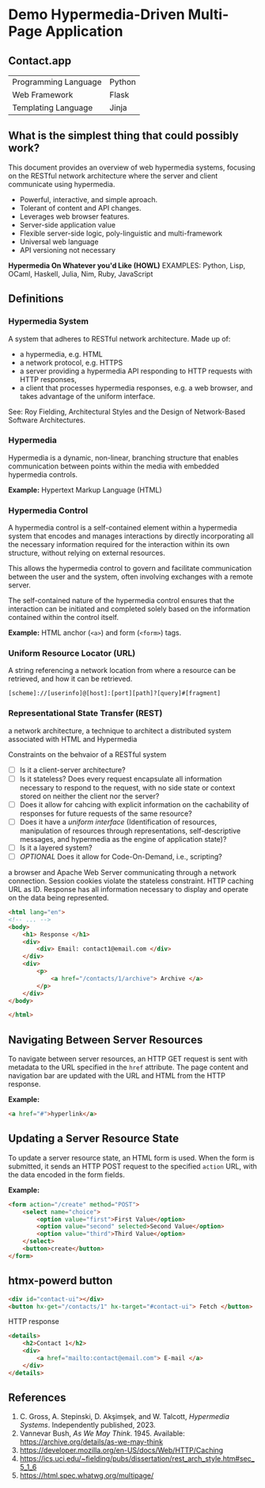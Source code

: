 # Demo Hypermedia-Driven Multi-Page Application

## Contact.app

|                    |        |
|--------------------|--------|
|Programming Language| Python |
|Web Framework       | Flask  |
|Templating Language | Jinja  |


## What is the simplest thing that could possibly work?

This document provides an overview of web hypermedia systems, focusing on the
RESTful network architecture where the server and client communicate using
hypermedia.

- Powerful, interactive, and simple aproach.
- Tolerant of content and API changes.
- Leverages web browser features.
- Server-side application value
- Flexible server-side logic, poly-linguistic and multi-framework
- Universal web language
- API versioning not necessary

**Hypermedia On Whatever you'd Like (HOWL)**
EXAMPLES: Python, Lisp, OCaml, Haskell, Julia, Nim, Ruby, JavaScript

## Definitions

### Hypermedia System

A system that adheres to RESTful network architecture. Made up of:

- a hypermedia, e.g. HTML
- a network protocol, e.g. HTTPS
- a server providing a hypermedia API responding to HTTP requests with HTTP responses,
- a client that processes hypermedia responses, e.g. a web browser, and takes advantage of the uniform interface.

See: Roy Fielding, Architectural Styles and the Design of Network-Based Software Architectures.

### Hypermedia

Hypermedia is a dynamic, non-linear, branching structure that enables
communication between points within the media with embedded hypermedia controls.

**Example:** Hypertext Markup Language (HTML)

### Hypermedia Control

A hypermedia control is a self-contained element within a hypermedia system
that encodes and manages interactions by directly incorporating all the
necessary information required for the interaction within its own structure,
without relying on external resources.

This allows the hypermedia control to govern and facilitate communication
between the user and the system, often involving exchanges with a remote server.

The self-contained nature of the hypermedia control ensures that the interaction
can be initiated and completed solely based on the information contained within
the control itself.

**Example:** HTML anchor (`<a>`) and form (`<form>`) tags.

### Uniform Resource Locator (URL)

A string referencing a network location from where a resource can be retrieved,
and how it can be retrieved.


```text
[scheme]://[userinfo]@[host]:[port][path]?[query]#[fragment]
```

### Representational State Transfer (REST)

a network architecture, a technique to architect a distributed system
associated with HTML and Hypermedia

Constraints on the behvaior of a RESTful system

- [ ] Is it a client-server architecture?
- [ ] Is it stateless? Does every request encapsulate all information necessary to respond to the request, with no side state or context stored on neither the client nor the server?
- [ ] Does it allow for cahcing with explicit information on the cachability of responses for future requests of the same resource?
- [ ] Does it have a *uniform interface* (Identification of resources, manipulation of resources through representations, self-descriptive messages, and hypermedia as the engine of application state)?
- [ ] Is it a layered system?
- [ ] *OPTIONAL* Does it allow for Code-On-Demand, i.e., scripting?

a browser and Apache Web Server communicating through a network connection.
Session cookies violate the stateless constraint.
HTTP caching
URL as ID.
Response has all information necessary to display and operate on the data being represented.

```html
<html lang="en">
<!-- ... -->
<body>
    <h1> Response </h1>
    <div>
        <div> Email: contact1@email.com </div>
    </div>
    <div>
        <p>
            <a href="/contacts/1/archive"> Archive </a>
        </p>
    </div>
</body>

</html>

```


## Navigating Between Server Resources

To navigate between server resources, an HTTP GET request is sent with metadata
to the URL specified in the `href` attribute. The page content and navigation
bar are updated with the URL and HTML from the HTTP response.


**Example:**
```html
<a href="#">hyperlink</a>
```

## Updating a Server Resource State

To update a server resource state, an HTML form is used. When the form is
submitted, it sends an HTTP POST request to the specified `action` URL, with
the data encoded in the form fields.

**Example:**
```html
<form action="/create" method="POST">
    <select name="choice">
        <option value="first">First Value</option>
        <option value="second" selected>Second Value</option>
        <option value="third">Third Value</option>
    </select>
    <button>create</button>
</form>
```

## htmx-powerd button

```html
<div id="contact-ui"></div>
<button hx-get="/contacts/1" hx-target="#contact-ui"> Fetch </button>
```

HTTP response
```html
<details>
    <h2>Contact 1</h2>
    <div>
        <a href="mailto:contact@email.com"> E-mail </a>
    </div>
</details>
```

## References

1. C. Gross, A. Stepinski, D. Akşimşek, and W. Talcott, *Hypermedia Systems*. Independently published, 2023.
2. Vannevar Bush, *As We May Think*. 1945. Available: <https://archive.org/details/as-we-may-think>
3. https://developer.mozilla.org/en-US/docs/Web/HTTP/Caching
4. https://ics.uci.edu/~fielding/pubs/dissertation/rest_arch_style.htm#sec_5_1_6
5. https://html.spec.whatwg.org/multipage/
